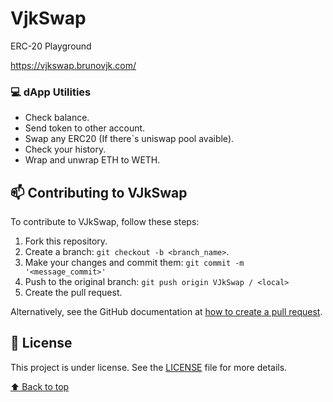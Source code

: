 # VjkSwap

ERC-20 Playground

https://vjkswap.brunovjk.com/

### 💻 dApp Utilities

- Check balance.
- Send token to other account.
- Swap any ERC20 (If there`s uniswap pool avaible).
- Check your history.
- Wrap and unwrap ETH to WETH.

## 📫 Contributing to VJkSwap

To contribute to VJkSwap, follow these steps:

1. Fork this repository.
2. Create a branch: `git checkout -b <branch_name>`.
3. Make your changes and commit them: `git commit -m '<message_commit>'`
4. Push to the original branch: `git push origin VJkSwap / <local>`
5. Create the pull request.

Alternatively, see the GitHub documentation at [how to create a pull request](https://help.github.com/en/github/collaborating-with-issues-and-pull-requests/creating-a-pull-request).

## 📝 License

This project is under license. See the [LICENSE](LICENSE.md) file for more details.

[⬆ Back to top](#VJkSwap)<br>

